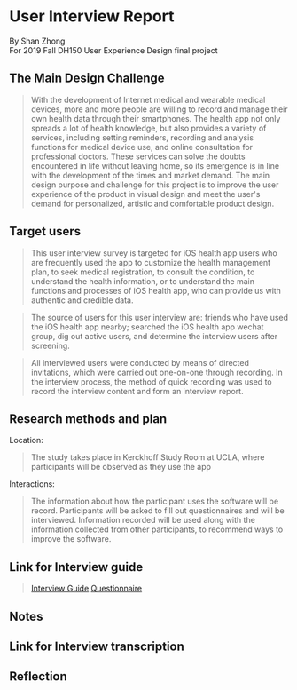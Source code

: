 User Interview Report
============================

By Shan Zhong <br>
For 2019 Fall DH150 User Experience Design final project <br>

## The Main Design Challenge
> With the development of Internet medical and wearable medical devices, more and more people are willing to record and manage their own health data through their smartphones. The health app not only spreads a lot of health knowledge, but also provides a variety of services, including setting reminders, recording and analysis functions for medical device use, and online consultation for professional doctors. These services can solve the doubts encountered in life without leaving home, so its emergence is in line with the development of the times and market demand. The main design purpose and challenge for this project is to improve the user experience of the product in visual design and meet the user's demand for personalized, artistic and comfortable product design.

## Target users
> This user interview survey is targeted for iOS health app users who are frequently used the app to customize the health management plan, to seek medical registration, to consult the condition, to understand the health information, or to understand the main functions and processes of iOS health app, who can provide us with authentic and credible data.<br>

> The source of users for this user interview are: friends who have used the iOS health app nearby; searched the iOS health app wechat group, dig out active users, and determine the interview users after screening. <br>

> All interviewed users were conducted by means of directed invitations, which were carried out one-on-one through recording. In the interview process, the method of quick recording was used to record the interview content and form an interview report.

## Research methods and plan
Location:<br>
> The study takes place in Kerckhoff Study Room at UCLA, where participants will be observed as they use the app <br>

Interactions: <br>
> The information about how the participant uses the software will be record. Participants will be asked to fill out questionnaires and will be interviewed. Information recorded will be used along with the information collected from other participants, to recommend ways to improve the software.

## Link for Interview guide
>[Interview Guide](https://docs.google.com/document/d/1aiphK2RNyWB8gVt10h_GDXQws2rMR7-aCWYepqSnnCU/edit?usp=sharing)
>[Questionnaire](https://docs.google.com/forms/d/e/1FAIpQLSesAMhWXWtYf_KbaZs9xbduX5T6LMpPKxlCE_-zuJSI3Fq0pg/viewform?usp=sf_link)

## Notes

## Link for Interview transcription

## Reflection
